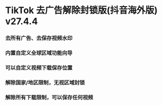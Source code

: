 # TikTok 去广告解除封锁版(抖音海外版) v27.4.4
### 去所有广告、去保存视频水印
### 内置自定义全球区域功能向导
### 可以自定义视频下载保存位置
### 解除国家/地区限制，无视区域封锁
### 解除所有下载限制，可以保存任何视频
